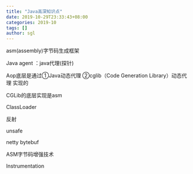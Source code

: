```yaml
---
title: "Java高深知识点"
date: 2019-10-29T23:33:43+08:00
categories: 2019-10
tags: []
author: sgl
---
```


asm(assembly)字节码生成框架

Java agent ：java代理(探针)

Aop底层是通过①Java动态代理 ②cglib（Code Generation Library）动态代理 实现的

CGLib的底层实现是asm


ClassLoader

反射

unsafe

netty bytebuf

ASM字节码增强技术

Instrumentation